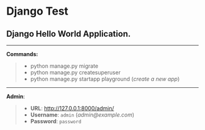 # Django Test

## Django Hello World Application.

---

**Commands:**


> - python manage.py migrate
> - python manage.py createsuperuser
> - python manage.py startapp playground (_create a new app_)
---

**Admin**: 

> - **URL**: <http://127.0.0.1:8000/admin/> 
> - **Username**: `admin` (_admin@example.com_)
> - **Password**: `password`




